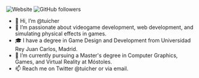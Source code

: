 ![Website](https://img.shields.io/website?down_color=red&down_message=offlilne&label=Personal%20site&up_color=lightgreen&up_message=online&url=https%3A%2F%2Ftuicher.github.io%2F)
![GitHub followers](https://img.shields.io/github/followers/tuicher?style=social)

- 👋 Hi, I’m @tuicher
- 👀 I’m passionate about videogame development, web development, and simulating physical effects in games.
- 🎓 I have a degree in Game Design and Development from Universidad Rey Juan Carlos, Madrid.
- 🌱 I’m currently pursuing a Master's degree in Computer Graphics, Games, and Virtual Reality at Móstoles.
- 📫 Reach me on Twitter @tuicher or via email.

<!---
tuicher/tuicher is a ✨ special ✨ repository because its `README.md` (this file) appears on your GitHub profile.
You can click the Preview link to take a look at your changes.
--->
